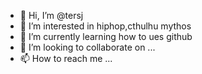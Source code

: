 - 👋 Hi, I’m @tersj
- 👀 I’m interested in hiphop,cthulhu mythos
- 🌱 I’m currently learning how to ues github
- 💞️ I’m looking to collaborate on ...
- 📫 How to reach me ...

<!---
tersj/tersj is a ✨ special ✨ repository because its `README.md` (this file) appears on your GitHub profile.
You can click the Preview link to take a look at your changes.
--->

